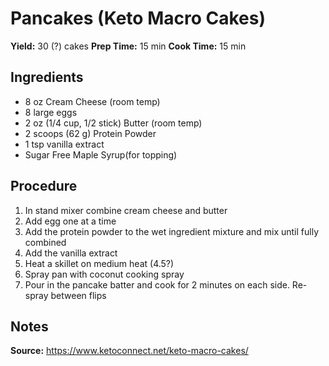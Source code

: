 # Pancakes (Keto Macro Cakes)
**Yield:** 30 (?) cakes
**Prep Time:** 15 min
**Cook Time:** 15 min

## Ingredients
- 8 oz Cream Cheese (room temp)
- 8 large eggs
- 2 oz (1/4 cup, 1/2 stick) Butter (room temp)
- 2 scoops (62 g) Protein Powder
- 1 tsp vanilla extract
- Sugar Free Maple Syrup(for topping)

## Procedure
1. In stand mixer combine cream cheese and butter
2. Add egg one at a time
3. Add the protein powder to the wet ingredient mixture and mix until fully combined
4. Add the vanilla extract
5. Heat a skillet on medium heat (4.5?)
6. Spray pan with coconut cooking spray
7. Pour in the pancake batter and cook for 2 minutes on each side. Re-spray between flips

## Notes
**Source:** https://www.ketoconnect.net/keto-macro-cakes/
